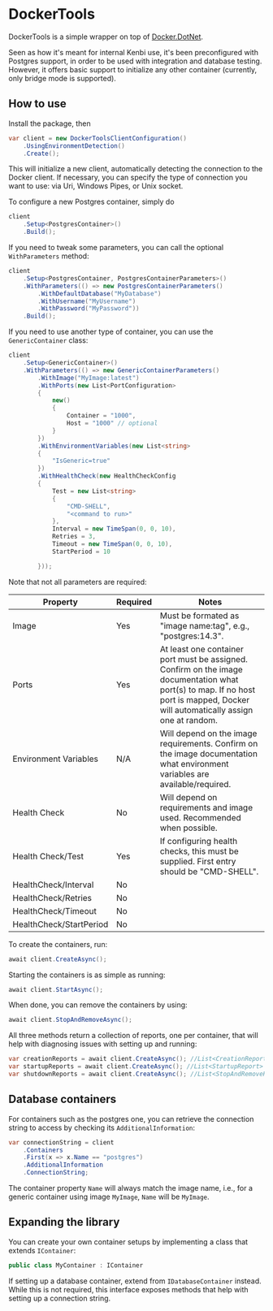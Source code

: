 # DockerTools

DockerTools is a simple wrapper on top of [Docker.DotNet](https://github.com/dotnet/Docker.DotNet).

Seen as how it's meant for internal Kenbi use, it's been preconfigured with Postgres support, in order to be used with integration and database testing.
However, it offers basic support to initialize any other container (currently, only bridge mode is supported).

## How to use

Install the package, then

```csharp
var client = new DockerToolsClientConfiguration()
    .UsingEnvironmentDetection()
    .Create();
```

This will initialize a new client, automatically detecting the connection to the Docker client. If necessary, you can specify the type of connection you want to use: via Uri, Windows Pipes, or Unix socket.

To configure a new Postgres container, simply do

```csharp
client
    .Setup<PostgresContainer>()
    .Build();
```

If you need to tweak some parameters, you can call the optional `WithParameters` method:

```csharp
client
    .Setup<PostgresContainer, PostgresContainerParameters>()
    .WithParameters(() => new PostgresContainerParameters()
        .WithDefaultDatabase("MyDatabase")
        .WithUsername("MyUsername")
        .WithPassword("MyPassword"))
    .Build();
```

If you need to use another type of container, you can use the `GenericContainer` class:

```csharp
client
    .Setup<GenericContainer>()
    .WithParameters(() => new GenericContainerParameters()
        .WithImage("MyImage:latest")
        .WithPorts(new List<PortConfiguration>
        {
            new()
            {
                Container = "1000",
                Host = "1000" // optional
            }
        })
        .WithEnvironmentVariables(new List<string>
        {
            "IsGeneric=true"
        })
        .WithHealthCheck(new HealthCheckConfig
        {
            Test = new List<string>
            {
                "CMD-SHELL",
                "<command to run>"
            },
            Interval = new TimeSpan(0, 0, 10),
            Retries = 3,
            Timeout = new TimeSpan(0, 0, 10),
            StartPeriod = 10

        }));
```

Note that not all parameters are required:

| Property                | Required | Notes                                                                                                                                                                            |
|-------------------------|----------|----------------------------------------------------------------------------------------------------------------------------------------------------------------------------------|
| Image                   |Yes       | Must be formated as "image name:tag", e.g., "postgres:14.3".                                                                                                                     |
| Ports                   |Yes       | At least one container port must be assigned. Confirm on the image documentation what port(s) to map. If no host port is mapped, Docker will automatically assign one at random. |
| Environment Variables   |N/A| Will depend on the image requirements. Confirm on the image documentation what environment variables are available/required.                                                     |
| Health Check            |No| Will depend on requirements and image used. Recommended when possible.                                                                                                           |
| Health Check/Test       |Yes| If configuring health checks, this must be supplied. First entry should be "CMD-SHELL".                                                                                          |
| HealthCheck/Interval    |No||
| HealthCheck/Retries     |No||
| HealthCheck/Timeout     |No||
| HealthCheck/StartPeriod |No||

To create the containers, run:

```csharp
await client.CreateAsync();
```

Starting the containers is as simple as running:

```csharp
await client.StartAsync();
```

When done, you can remove the containers by using:

```csharp
await client.StopAndRemoveAsync();
```

All three methods return a collection of reports, one per container, that will help with diagnosing issues with setting up and running:

```csharp
var creationReports = await client.CreateAsync(); //List<CreationReport>
var startupReports = await client.CreateAsync(); //List<StartupReport>
var shutdownReports = await client.CreateAsync(); //List<StopAndRemoveReport>
```

## Database containers

For containers such as the postgres one, you can retrieve the connection string to access by checking its `AdditionalInformation`:

```csharp
var connectionString = client
    .Containers
    .First(x => x.Name == "postgres")
    .AdditionalInformation
    .ConnectionString;
```

The container property `Name` will always match the image name, i.e., for a generic container using image `MyImage`, `Name` will be `MyImage`.

## Expanding the library

You can create your own container setups by implementing a class that extends `IContainer`:

```csharp
public class MyContainer : IContainer
```

If setting up a database container, extend from `IDatabaseContainer` instead. While this is not required, this interface exposes methods that help with setting up a connection string.